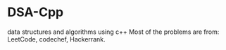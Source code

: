 # DSA-Cpp
data structures and algorithms using c++
Most of the problems are from:
LeetCode,
codechef,
Hackerrank.

